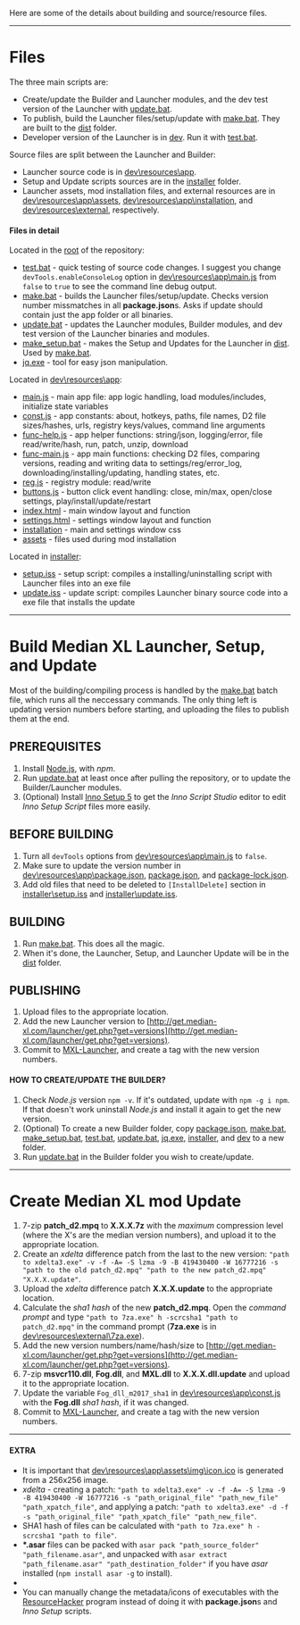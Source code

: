 Here are some of the details about building and source/resource files.

____

# Files
The three main scripts are:
* Create/update the Builder and Launcher modules, and the dev test version of the Launcher with [update.bat](update.bat).
* To publish, build the Launcher files/setup/update with [make.bat](make.bat). They are built to the [dist](dist) folder.
* Developer version of the Launcher is in [dev](dev). Run it with [test.bat](test.bat).

Source files are split between the Launcher and Builder:
* Launcher source code is in [dev\resources\app](dev\resources\app).
* Setup and Update scripts sources are in the [installer](installer) folder.
* Launcher assets, mod installation files, and external resources are in [dev\resources\app\assets](dev\resources\app\assets), [dev\resources\app\installation](dev\resources\app\installation), and [dev\resources\external](dev\resources\external), respectively.


#### Files in detail
Located in the [root](https://github.com/Median-XL/) of the repository:
* [test.bat](test.bat) - quick testing of source code changes. I suggest you change `devTools.enableConsoleLog` option in [dev\resources\app\main.js](dev\resources\app\main.js) from `false` to `true` to see the command line debug output.
* [make.bat](make.bat) - builds the Launcher files/setup/update. Checks version number missmatches in all **package.json**s. Asks if update should contain just the app folder or all binaries.  
* [update.bat](update.bat) - updates the Launcher modules, Builder modules, and dev test version of the Launcher binaries and modules.
* [make_setup.bat](make_setup.bat) - makes the Setup and Updates for the Launcher in [dist](dist). Used by [make.bat](make.bat).
* [jq.exe](jq.exe) - tool for easy json manipulation.

Located in [dev\resources\app](dev\resources\app):
* [main.js](dev\resources\app\main.js) - main app file: app logic handling, load modules/includes, initialize state variables
* [const.js](dev\resources\app\const.js) - app constants: about, hotkeys, paths, file names, D2 file sizes/hashes, urls, registry keys/values, command line arguments
* [func-help.js](dev\resources\app\func-help.js) - app helper functions: string/json, logging/error, file read/write/hash, run, patch, unzip, download
* [func-main.js](dev\resources\app\func-main.js) - app main functions: checking D2 files, comparing versions, reading and writing data to settings/reg/error_log, downloading/installing/updating, handling states, etc.
* [reg.js](dev\resources\app\reg.js) - registry module: read/write
* [buttons.js](dev\resources\app\buttons.js) - button click event handling: close, min/max, open/close settings, play/install/update/restart
* [index.html](dev\resources\app\index.html) - main window layout and function
* [settings.html](dev\resources\app\settings.html) - settings window layout and function
* [installation](dev\resources\app\installation) - main and settings window css
* [assets](dev\resources\app\assets) - files used during mod installation

Located in [installer](installer):
* [setup.iss](installer\setup.iss) - setup script: compiles a installing/uninstalling script with Launcher files into an exe file
* [update.iss](installer\update.iss) - update script: compiles Launcher binary source code into a exe file that installs the update

____

# Build Median XL Launcher, Setup, and Update

Most of the building/compiling process is handled by the [make.bat](make.bat) batch file, which runs all the neccessary commands. The only thing left is updating version numbers before starting, and uploading the files to publish them at the end.

## PREREQUISITES
1. Install [Node.js](https://nodejs.org/en/download/), with *npm*.
2. Run [update.bat](update.bat) at least once after pulling the repository, or to update the Builder/Launcher modules.
3. (Optional) Install [Inno Setup 5](http://www.jrsoftware.org/download.php/ispack-unicode.exe) to get the *Inno Script Studio* editor to edit *Inno Setup Script* files more easily.

## BEFORE BUILDING
1. Turn all `devTools` options from [dev\resources\app\main.js](dev\resources\app\main.js) to `false`.
2. Make sure to update the version number in [dev\resources\app\package.json](dev\resources\app\package.json), [package.json](package.json), and [package-lock.json](package-lock.json).
3. Add old files that need to be deleted to `[InstallDelete]` section in [installer\setup.iss](installer\setup.iss) and [installer\update.iss](installer\update.iss).

## BUILDING
1. Run [make.bat](make.bat). This does all the magic.
2. When it's done, the Launcher, Setup, and Launcher Update will be in the [dist](dist) folder.

## PUBLISHING
1. Upload files to the appropriate location.
2. Add the new Launcher version to [http://get.median-xl.com/launcher/get.php?get=versions](http://get.median-xl.com/launcher/get.php?get=versions).
3. Commit to [MXL-Launcher](https://gitlab.com/Median-XL/MXL-Launcher), and create a tag with the new version numbers.

#### HOW TO CREATE/UPDATE THE BUILDER?
1. Check *Node.js* version `npm -v`. If it's outdated, update with `npm -g i npm`. If that doesn't work uninstall *Node.js* and install it again to get the new version.
2. (Optional) To create a new Builder folder, copy [package.json](package.json), [make.bat](make.bat), [make_setup.bat](make_setup.bat), [test.bat](test.bat), [update.bat](update.bat), [jq.exe](jq.exe), [installer](installer), and [dev](dev) to a new folder.
3. Run [update.bat](update.bat) in the Builder folder you wish to create/update.

____

# Create Median XL mod Update
1. 7-zip **patch_d2.mpq** to **X.X.X.7z** with the *maximum* compression level (where the X's are the median version numbers), and upload it to the appropriate location.
2. Create an *xdelta* difference patch from the last to the new version: `"path to xdelta3.exe" -v -f -A= -S lzma -9 -B 419430400 -W 16777216 -s "path to the old patch_d2.mpq" "path to the new patch_d2.mpq" "X.X.X.update"`.
3. Upload the *xdelta* difference patch **X.X.X.update** to the appropriate location.
4. Calculate the *sha1 hash* of the new **patch_d2.mpq**. Open the *command prompt* and type `"path to 7za.exe" h -scrcsha1 "path to patch_d2.mpq"` in the command prompt (**7za.exe** is in [dev\resources\external\7za.exe](dev\resources\external\7za.exe)).
5. Add the new version numbers/name/hash/size to [http://get.median-xl.com/launcher/get.php?get=versions](http://get.median-xl.com/launcher/get.php?get=versions).
6. 7-zip **msvcr110.dll**, **Fog.dll**, and **MXL.dll** to **X.X.X.dll.update** and upload it to the appropriate location.
7. Update the variable `Fog_dll_m2017_sha1` in [dev\resources\app\const.js](dev\resources\app\const.js) with the **Fog.dll** *sha1 hash*, if it was changed.
8. Commit to [MXL-Launcher](https://gitlab.com/Median-XL/MXL-Launcher), and create a tag with the new version numbers.

____

#### EXTRA
* It is important that [dev\resources\app\assets\img\icon.ico](dev\resources\app\assets\img\icon.ico) is generated from a 256x256 image.
* *xdelta* - creating a patch: `"path to xdelta3.exe" -v -f -A= -S lzma -9 -B 419430400 -W 16777216 -s "path_original_file" "path_new_file" "path_xpatch_file"`, and applying a patch: `"path to xdelta3.exe" -d -f -s "path_original_file" "path_xpatch_file" "path_new_file"`.
* SHA1 hash of files can be calculated with `"path to 7za.exe" h -scrcsha1 "path to file"`.
* **\*.asar** files can be packed with `asar pack "path_source_folder" "path_filename.asar"`, and unpacked with `asar extract "path_filename.asar" "path_destination_folder"` if you have *asar* installed (`npm install asar -g` to install).
* 
* You can manually change the metadata/icons of executables with the [ResourceHacker](http://www.angusj.com/resourcehacker/resource_hacker.zip) program instead of doing it with **package.json**s and *Inno Setup* scripts.